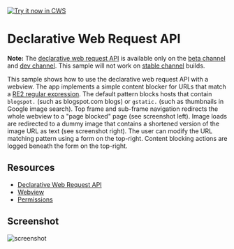 <a target="_blank" href="https://chrome.google.com/webstore/detail/hhflblflkeainajnkamabjibdbfnbilb">![Try it now in CWS](https://raw.github.com/GoogleChrome/chrome-app-samples/master/tryitnowbutton.png "Click here to install this sample from the Chrome Web Store")</a>


# Declarative Web Request API

**Note:** The [declarative web request
API](https://developer.chrome.com/extensions/declarativeWebRequest) is
available only on the [beta
channel](https://www.google.com/landing/chrome/beta/) and [dev
channel](http://www.chromium.org/getting-involved/dev-channel). This sample
will not work on [stable channel](https://www.google.com/chrome/browser/)
builds.

This sample shows how to use the declarative web request API with a
webview. The app implements a simple content blocker for URLs that match a
[RE2 regular expression](https://code.google.com/p/re2/wiki/Syntax). The
default pattern blocks hosts that contain `blogspot.` (such as blogspot.com
blogs) or `gstatic.` (such as thumbnails in Google image search). Top frame
and sub-frame navigation redirects the whole webview to a "page blocked" page
(see screenshot left). Image loads are redirected to a dummy image that
contains a shortened version of the image URL as text (see screenshot
right). The user can modify the URL matching pattern using a form on the
top-right. Content blocking actions are logged beneath the form on the
top-right.

## Resources

* [Declarative Web Request API](https://developer.chrome.com/extensions/declarativeWebRequest)
* [Webview](http://developer.chrome.com/apps/app_external.html#webview)
* [Permissions](http://developer.chrome.com/apps/manifest.html#permissions)


## Screenshot

![screenshot](https://raw.github.com/GoogleChrome/chrome-app-samples/webview-samples/declarative-web-request/assets/screenshot_1280_800.png)
